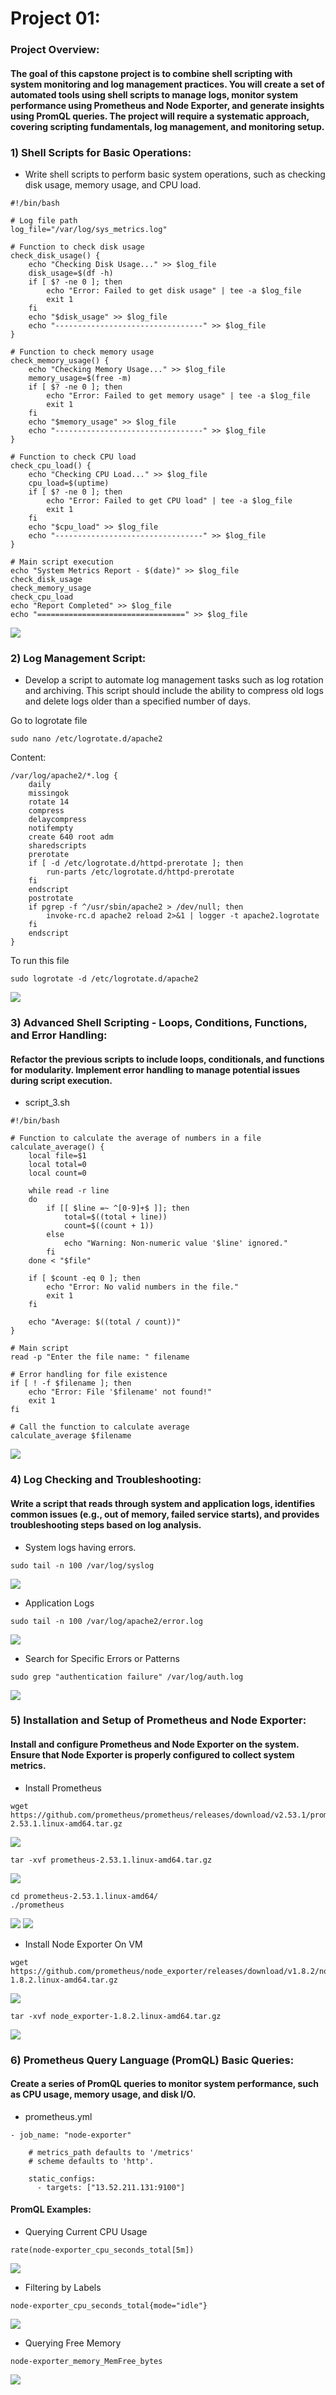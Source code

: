 # Project 01: 

### Project Overview:
#### The goal of this capstone project is to combine shell scripting with system monitoring and log management practices. You will create a set of automated tools using shell scripts to manage logs, monitor system performance using Prometheus and Node Exporter, and generate insights using PromQL queries. The project will require a systematic approach, covering scripting fundamentals, log management, and monitoring setup.

### 1) Shell Scripts for Basic Operations:
- Write shell scripts to perform basic system operations, such as checking disk usage, memory usage, and CPU load.
```
#!/bin/bash

# Log file path
log_file="/var/log/sys_metrics.log"

# Function to check disk usage
check_disk_usage() {
    echo "Checking Disk Usage..." >> $log_file
    disk_usage=$(df -h)
    if [ $? -ne 0 ]; then
        echo "Error: Failed to get disk usage" | tee -a $log_file
        exit 1
    fi
    echo "$disk_usage" >> $log_file
    echo "---------------------------------" >> $log_file
}

# Function to check memory usage
check_memory_usage() {
    echo "Checking Memory Usage..." >> $log_file
    memory_usage=$(free -m)
    if [ $? -ne 0 ]; then
        echo "Error: Failed to get memory usage" | tee -a $log_file
        exit 1
    fi
    echo "$memory_usage" >> $log_file
    echo "---------------------------------" >> $log_file
}

# Function to check CPU load
check_cpu_load() {
    echo "Checking CPU Load..." >> $log_file
    cpu_load=$(uptime)
    if [ $? -ne 0 ]; then
        echo "Error: Failed to get CPU load" | tee -a $log_file
        exit 1
    fi
    echo "$cpu_load" >> $log_file
    echo "---------------------------------" >> $log_file
}

# Main script execution
echo "System Metrics Report - $(date)" >> $log_file
check_disk_usage
check_memory_usage
check_cpu_load
echo "Report Completed" >> $log_file
echo "=================================" >> $log_file
```
![](images/1.png)

### 2) Log Management Script: 
- Develop a script to automate log management tasks such as log rotation and archiving. This script should include the ability to compress old logs and delete logs older than a specified number of days.

Go to logrotate file
```
sudo nano /etc/logrotate.d/apache2
```
Content:
```
/var/log/apache2/*.log {
    daily
    missingok
    rotate 14
    compress
    delaycompress
    notifempty
    create 640 root adm
    sharedscripts
    prerotate
	if [ -d /etc/logrotate.d/httpd-prerotate ]; then
	    run-parts /etc/logrotate.d/httpd-prerotate
	fi
    endscript
    postrotate
	if pgrep -f ^/usr/sbin/apache2 > /dev/null; then
	    invoke-rc.d apache2 reload 2>&1 | logger -t apache2.logrotate
	fi
    endscript
}
```
To run this file
```
sudo logrotate -d /etc/logrotate.d/apache2
```
![](images/2.png)
### 3) Advanced Shell Scripting - Loops, Conditions, Functions, and Error Handling:
#### Refactor the previous scripts to include loops, conditionals, and functions for modularity. Implement error handling to manage potential issues during script execution.

- script_3.sh
```
#!/bin/bash

# Function to calculate the average of numbers in a file
calculate_average() {
    local file=$1
    local total=0
    local count=0

    while read -r line
    do
        if [[ $line =~ ^[0-9]+$ ]]; then
            total=$((total + line))
            count=$((count + 1))
        else
            echo "Warning: Non-numeric value '$line' ignored."
        fi
    done < "$file"

    if [ $count -eq 0 ]; then
        echo "Error: No valid numbers in the file."
        exit 1
    fi

    echo "Average: $((total / count))"
}

# Main script
read -p "Enter the file name: " filename

# Error handling for file existence
if [ ! -f $filename ]; then
    echo "Error: File '$filename' not found!"
    exit 1
fi

# Call the function to calculate average
calculate_average $filename
```
![](images/3.png)

### 4) Log Checking and Troubleshooting:
#### Write a script that reads through system and application logs, identifies common issues (e.g., out of memory, failed service starts), and provides troubleshooting steps based on log analysis.
- System logs having errors.
```
sudo tail -n 100 /var/log/syslog
```
![](images/4.png)
- Application Logs
```
sudo tail -n 100 /var/log/apache2/error.log
```
![](images/5.png)
- Search for Specific Errors or Patterns
```
sudo grep "authentication failure" /var/log/auth.log
```
![](images/6.png)
### 5) Installation and Setup of Prometheus and Node Exporter:
#### Install and configure Prometheus and Node Exporter on the system. Ensure that Node Exporter is properly configured to collect system metrics.
- Install Prometheus
```
wget https://github.com/prometheus/prometheus/releases/download/v2.53.1/prometheus-2.53.1.linux-amd64.tar.gz
```
![](images/7.png)

```
tar -xvf prometheus-2.53.1.linux-amd64.tar.gz
```
![](images/8.png)

```
cd prometheus-2.53.1.linux-amd64/
./prometheus
```
![](images/9.png)
![](images/10.png)
- Install Node Exporter On VM
```
wget https://github.com/prometheus/node_exporter/releases/download/v1.8.2/node_exporter-1.8.2.linux-amd64.tar.gz
```
![](images/11.png)
```
tar -xvf node_exporter-1.8.2.linux-amd64.tar.gz
```
![](images/12.png)

### 6) Prometheus Query Language (PromQL) Basic Queries:
#### Create a series of PromQL queries to monitor system performance, such as CPU usage, memory usage, and disk I/O.
- prometheus.yml
```
- job_name: "node-exporter"

    # metrics_path defaults to '/metrics'
    # scheme defaults to 'http'.

    static_configs:
      - targets: ["13.52.211.131:9100"]
```
#### PromQL Examples:
- Querying Current CPU Usage
```
rate(node-exporter_cpu_seconds_total[5m])
```
![](images/13.png)
- Filtering by Labels
```
node-exporter_cpu_seconds_total{mode="idle"}
```
![](images/14.png)
- Querying Free Memory
```
node-exporter_memory_MemFree_bytes
```
![](images/15.png)
